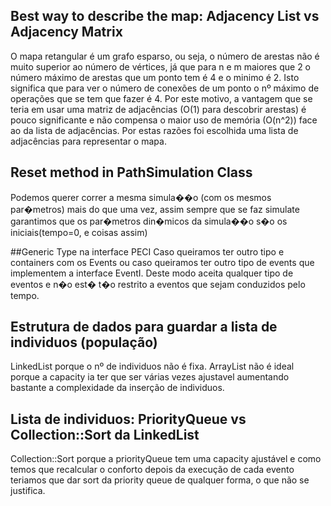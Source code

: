 
## Best way to describe the map: Adjacency List vs Adjacency Matrix

O mapa retangular é um grafo esparso, ou seja, o número de arestas não é muito superior ao número de vértices, já que para n e m maiores que 2 o número máximo de arestas que um ponto tem é 4 e o minimo é 2. Isto significa que para ver o número de conexões de um ponto o nº máximo de operações que se tem que fazer é 4. Por este motivo, a vantagem que se teria em usar uma matriz de adjacências (O(1) para descobrir arestas) é pouco significante e não compensa o maior uso de memória (O(n^2)) face ao da lista de adjacências. Por estas razões foi escolhida uma lista de adjacências para representar o mapa.

## Reset method in PathSimulation Class
Podemos querer correr a mesma simula��o (com os mesmos par�metros) mais do que uma vez, assim sempre que se faz simulate garantimos que os par�metros din�micos da simula��o s�o os iniciais(tempo=0, e coisas assim)

##Generic Type na interface PECI
Caso queiramos ter outro tipo e containers com os Events ou caso queiramos ter outro tipo de events que implementem a interface EventI. Deste modo aceita qualquer tipo de eventos e n�o est� t�o restrito a eventos que sejam conduzidos pelo tempo.

## Estrutura de dados para guardar a lista de individuos (população)
LinkedList porque o nº de individuos não é fixa. ArrayList não é ideal porque a capacity ia ter que ser várias vezes
ajustavel aumentando bastante a complexidade da inserção de individuos.

## Lista de individuos: PriorityQueue vs Collection::Sort da LinkedList
Collection::Sort porque a priorityQueue tem uma capacity ajustável e como temos que recalcular o conforto depois da execução
de cada evento teriamos que dar sort da priority queue de qualquer forma, o que não se justifica.


